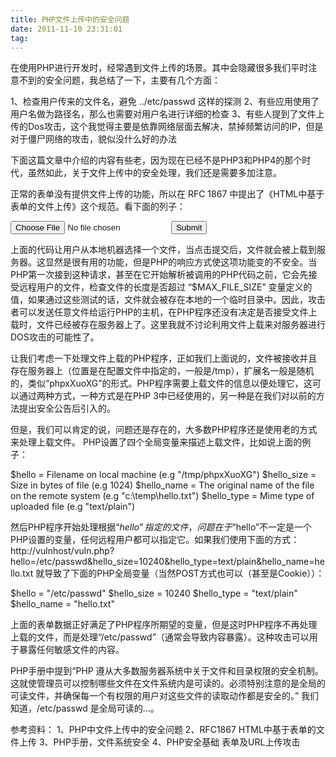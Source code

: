 ```yaml
---
title: PHP文件上传中的安全问题
date: 2011-11-10 23:31:01
tag: 
---
```


在使用PHP进行开发时，经常遇到文件上传的场景。其中会隐藏很多我们平时注意不到的安全问题，我总结了一下，主要有几个方面：

1、检查用户传来的文件名，避免 ../etc/passwd 这样的探测
2、有些应用使用了用户名做为路径名，那么也需要对用户名进行详细的检查
3、有些人提到了文件上传的Dos攻击，这个我觉得主要是依靠网络层面去解决，禁掉频繁访问的IP，但是对于僵尸网络的攻击，貌似没什么好的办法

下面这篇文章中介绍的内容有些老，因为现在已经不是PHP3和PHP4的那个时代，虽然如此，关于文件上传中的安全处理，我们还是需要多加注意。

正常的表单没有提供文件上传的功能，所以在 RFC 1867 中提出了《HTML中基于表单的文件上传》这个规范。看下面的列子：

<FORM METHOD="POST" ENCTYPE="multipart/form-data">
<INPUT TYPE="FILE" NAME="hello">
<INPUT TYPE="HIDDEN" NAME="MAX_FILE_SIZE" VALUE="10240">
<INPUT TYPE="SUBMIT">
</FORM>


上面的代码让用户从本地机器选择一个文件，当点击提交后，文件就会被上载到服务器。这显然是很有用的功能，但是PHP的响应方式使这项功能变的不安全。当PHP第一次接到这种请求，甚至在它开始解析被调用的PHP代码之前，它会先接受远程用户的文件，检查文件的长度是否超过 “$MAX_FILE_SIZE” 变量定义的值，如果通过这些测试的话，文件就会被存在本地的一个临时目录中。因此，攻击者可以发送任意文件给运行PHP的主机，在PHP程序还没有决定是否接受文件上载时，文件已经被存在服务器上了。这里我就不讨论利用文件上载来对服务器进行DOS攻击的可能性了。

让我们考虑一下处理文件上载的PHP程序，正如我们上面说的，文件被接收并且存在服务器上（位置是在配置文件中指定的，一般是/tmp），扩展名一般是随机的，类似“phpxXuoXG”的形式。PHP程序需要上载文件的信息以便处理它，这可以通过两种方式，一种方式是在PHP 3中已经使用的，另一种是在我们对以前的方法提出安全公告后引入的。

但是，我们可以肯定的说，问题还是存在的，大多数PHP程序还是使用老的方式来处理上载文件。
PHP设置了四个全局变量来描述上载文件，比如说上面的例子：

$hello = Filename on local machine (e.g "/tmp/phpxXuoXG")
$hello_size = Size in bytes of file (e.g 1024)
$hello_name = The original name of the file on the remote system (e.g "c:\\temp\\hello.txt")
$hello_type = Mime type of uploaded file (e.g "text/plain")

然后PHP程序开始处理根据“$hello”指定的文件，问题在于“$hello”不一定是一个PHP设置的变量，任何远程用户都可以指定它。如果我们使用下面的方式：
http://vulnhost/vuln.php?hello=/etc/passwd&hello_size=10240&hello_type=text/plain&hello_name=hello.txt
就导致了下面的PHP全局变量（当然POST方式也可以（甚至是Cookie））：

$hello = "/etc/passwd"
$hello_size = 10240
$hello_type = "text/plain"
$hello_name = "hello.txt"

上面的表单数据正好满足了PHP程序所期望的变量，但是这时PHP程序不再处理上载的文件，而是处理“/etc/passwd”（通常会导致内容暴露）。这种攻击可以用于暴露任何敏感文件的内容。


PHP手册中提到“PHP 遵从大多数服务器系统中关于文件和目录权限的安全机制。这就使管理员可以控制哪些文件在文件系统内是可读的。必须特别注意的是全局的可读文件，并确保每一个有权限的用户对这些文件的读取动作都是安全的。” 我们知道，/etc/passwd 是全局可读的…。

参考资料：
1、PHP中文件上传中的安全问题
2、RFC1867 HTML中基于表单的文件上传
3、PHP手册，文件系统安全
4、PHP安全基础 表单及URL上传攻击















